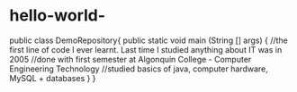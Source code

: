 # hello-world-
public class DemoRepository{ 
public static void main (String [] args) {
//the first line of code I ever learnt. Last time I studied anything about IT was in 2005
//done with first semester at Algonquin College - Computer Engineering Technology
//studied basics of java, computer hardware, MySQL + databases
}
}
